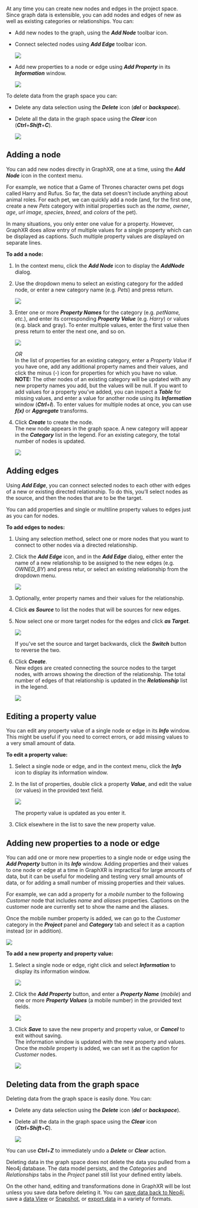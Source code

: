At any time you can create new nodes and edges in the project space. Since graph data is extensible, you can add nodes and edges of new as well as existing categories or relationships. You can:

* Add new nodes to the graph, using the _**Add Node**_ toolbar icon.
    
* Connect selected nodes using _**Add Edge**_ toolbar icon.
    
    ![](https://kineviz.atlassian.net/wiki/download/attachments/1719537113/05_01_01_AddIcons1344.png?api=v2)

* Add new properties to a node or edge using _**Add Property**_ in its _**Information**_ window.
    
    ![](https://kineviz.atlassian.net/wiki/download/attachments/1719537113/05_01_02_AddProperties720.png?api=v2)

To delete data from the graph space you can:

* Delete any data selection using the _**Delete**_ icon (_**del**_ or _**backspace**_).
    
* Delete all the data in the graph space using the _**Clear**_ icon (_**Ctrl**_+_**Shift**_+_**C**_).
    
    ![](https://kineviz.atlassian.net/wiki/download/attachments/1719537113/05_01_03_DeleteIcons1344.png?api=v2)

## Adding a node

You can add new nodes directly in GraphXR, one at a time, using the _**Add Node**_ icon in the context menu.

For example, we notice that a Game of Thrones character owns pet dogs called Harry and Rufus. So far, the data set doesn't include anything about animal roles. For each pet, we can quickly add a node (and, for the first one, create a new _Pets_ category with initial properties such as the _name_, _owner_, _age_, _url image_, _species_, _breed_, and _colors_ of the pet).

In many situations, you only enter one value for a property. However, GraphXR does allow entry of multiple values for a single property which can be displayed as captions. Such multiple property values are displayed on separate lines.

**To add a node:**

1.  In the context menu, click the _**Add Node**_ icon to display the _**AddNode**_ dialog.
    
2.  Use the dropdown menu to select an existing category for the added node, or enter a new category name (e.g. _Pets_) and press return.
    
    ![](https://kineviz.atlassian.net/wiki/download/attachments/1719537113/05_01_04_AddCategory720.png?api=v2)
3.  Enter one or more _**Property Names**_ for the category (e.g. _petName, etc._), and enter its corresponding _**Property Value**_ (e.g. _Harry_) or values (e.g. black and gray). To enter multiple values, enter the first value then press return to enter the next one, and so on.
    
    ![](https://kineviz.atlassian.net/wiki/download/attachments/1719537113/05_01_04_AddNodeDialog720.png?api=v2)
    
    _OR_  
    In the list of properties for an existing category, enter a _Property Value_ if you have one, add any additional property names and their values, and click the minus (_\-_) icon for properties for which you have no value.  
    **NOTE:** The other nodes of an existing category will be updated with any new property names you add, but the values will be null. If you want to add values for a property you’ve added, you can inspect a _**Table**_ for missing values, and enter a value for another node using its _**Information**_ window (_**Ctrl**+**I**_). To enter values for multiple nodes at once, you can use _**f(x)**_ or _**Aggregate**_ transforms.
    
4.  Click _**Create**_ to create the node.  
    The new node appears in the graph space. A new category will appear in the _**Category**_ list in the legend. For an existing category, the total number of nodes is updated.
    
    ![](https://kineviz.atlassian.net/wiki/download/attachments/1719537113/05_01_06_AddedNode720.png?api=v2)

## Adding edges

Using _**Add Edge**_, you can connect selected nodes to each other with edges of a new or existing directed relationship. To do this, you’ll select nodes as the source, and then the nodes that are to be the target.

You can add properties and single or multiline property values to edges just as you can for nodes.

**To add edges to nodes:**

1.  Using any selection method, select one or more nodes that you want to connect to other nodes via a directed relationship.
    
2.  Click the _**Add Edge**_ icon, and in the _**Add Edge**_ dialog, either enter the name of a new relationship to be assigned to the new edges (e.g. _OWNED\_BY_) and press retur, or select an existing relationship from the dropdown menu.
    
    ![](https://kineviz.atlassian.net/wiki/download/attachments/1719537113/05_01_06_CreateRelationship720.png?api=v2)
3.  Optionally, enter property names and their values for the relationship.
    
4.  Click _**as Source**_ to list the nodes that will be sources for new edges.
    
5.  Now select one or more target nodes for the edges and click _**as Target**_.
    
    ![](https://kineviz.atlassian.net/wiki/download/attachments/1719537113/05_01_07_CreateEdges720.png?api=v2)
    
    If you've set the source and target backwards, click the _**Switch**_ button to reverse the two.
    
6.  Click _**Create**_.  
    New edges are created connecting the source nodes to the target nodes, with arrows showing the direction of the relationship. The total number of edges of that relationship is updated in the _**Relationship**_ list in the legend.
    
    ![](https://kineviz.atlassian.net/wiki/download/attachments/1719537113/05_01_08_NewEdges720.png?api=v2)

## Editing a property value

You can edit any property value of a single node or edge in its _**Info**_ window. This might be useful if you need to correct errors, or add missing values to a very small amount of data.

**To edit a property value:**

1.  Select a single node or edge, and in the context menu, click the _**Info**_ icon to display its information window.
    
2.  In the list of properties, double click a property _**Value**_, and edit the value (or values) in the provided text field.
    
    ![](https://kineviz.atlassian.net/wiki/download/attachments/1719537113/05_01_09_EditProperty1080.png?api=v2)
    
    The property value is updated as you enter it.
    
3.  Click elsewhere in the list to save the new property value.
    

## Adding new properties to a node or edge

You can add one or more new properties to a single node or edge using the _**Add Property**_ button in its _**Info**_ window. Adding properties and their values to one node or edge at a time in GraphXR is impractical for large amounts of data, but it can be useful for modeling and testing very small amounts of data, or for adding a small number of missing properties and their values.

For example, we can add a property for a _mobile_ number to the following _Customer_ node that includes _name_ and _aliases_ properties. Captions on the customer node are currently set to show the name and the aliases.

Once the mobile number property is added, we can go to the _Customer_ category in the _**Project**_ panel and _**Category**_ tab and select it as a caption instead (or in addition).

![](https://kineviz.atlassian.net/wiki/download/attachments/1719537113/05_01_10_MultiPropCaptions1080.png?api=v2)

**To add a new property and property value:**

1.  Select a single node or edge, right click and select _**Information**_ to display its information window.
    
    ![](https://kineviz.atlassian.net/wiki/download/attachments/1719537113/05_01_11_AddMobileProp1080.png?api=v2)
2.  Click the _**Add Property**_ button, and enter a _**Property Name**_ (_mobile_) and one or more _**Property Values**_ (a mobile number) in the provided text fields.
    
    ![](https://kineviz.atlassian.net/wiki/download/attachments/1719537113/05_01_12_AddMobileValue1080.png?api=v2)
3.  Click _**Save**_ to save the new property and property value, or _**Cancel**_ to exit without saving.  
    The information window is updated with the new property and values.  
    Once the _mobile_ property is added, we can set it as the caption for _Customer_ nodes.
    
    ![](https://kineviz.atlassian.net/wiki/download/attachments/1719537113/05_01_13_AddPropDone1080.png?api=v2)

## Deleting data from the graph space

Deleting data from the graph space is easily done. You can:

*   Delete any data selection using the _**Delete**_ icon (_**del**_ or _**backspace**_).
    
*   Delete all the data in the graph space using the _**Clear**_ icon (_**Ctrl**_+_**Shift**_+_**C**_).
    
    ![](https://kineviz.atlassian.net/wiki/download/attachments/1719537113/05_01_03_DeleteIcons1344.png?api=v2)

You can use _**Ctrl**_+_**Z**_ to immediately undo a _**Delete**_ or _**Clear**_ action.

Deleting data in the graph space does not delete the data you pulled from a Neo4j database. The data model persists, and the _Categories_ and _Relationships_ tabs in the _Project_ panel still list your defined entity labels.

On the other hand, editing and transformations done in GraphXR will be lost unless you save data before deleting it. You can [save data back to Neo4j](./importing-saving-and-exporting-graph-data/saving-data-to-neo4j.md), save a [data View](./importing-saving-and-exporting-graph-data/saving-and-sharing-data-views.md) or [Snapshot](./importing-saving-and-exporting-graph-data/saving-or-loading-snapshots.md), or [export data](./importing-saving-and-exporting-graph-data/exporting-data-as-a-gxrf-or-csv-archive.md) in a variety of formats.
